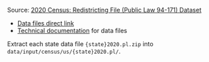 Source: [2020 Census: Redistricting File (Public Law 94-171) Dataset](https://www.census.gov/data/datasets/2020/dec/2020-census-redistricting-summary-file-dataset.html)
- [Data files direct link](https://www2.census.gov/programs-surveys/decennial/2020/data/01-Redistricting_File--PL_94-171/)
- [Technical documentation](https://www2.census.gov/programs-surveys/decennial/2020/technical-documentation/complete-tech-docs/summary-file/2020Census_PL94_171Redistricting_StatesTechDoc_English.pdf) for data files

Extract each state data file `{state}2020.pl.zip` into `data/input/census/us/{state}2020.pl/`.
